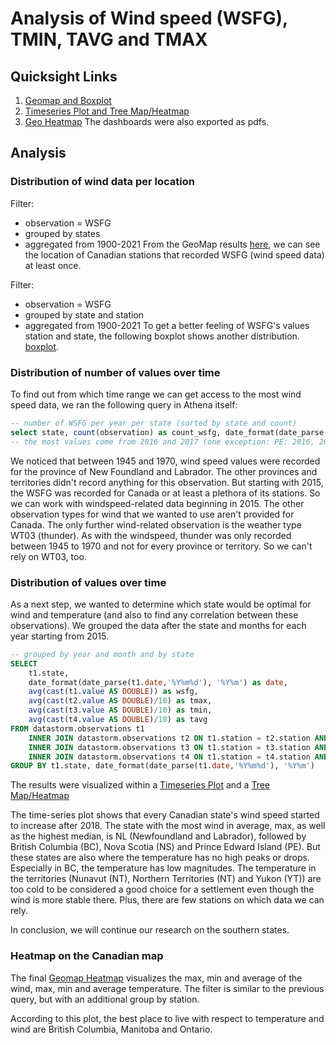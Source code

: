 # Analysis of Wind speed (WSFG), TMIN, TAVG and TMAX
## Quicksight Links
1. [Geomap and Boxplot](https://us-west-2.quicksight.aws.amazon.com/sn/accounts/163431423073/dashboards/98f5ebd4-1d67-4786-82b9-6f3a99f12d0f?directory_alias=karishmadamania)
2. [Timeseries Plot and Tree Map/Heatmap](https://us-west-2.quicksight.aws.amazon.com/sn/accounts/163431423073/dashboards/a1651e1b-5899-462a-847a-3f81b9756270?directory_alias=karishmadamania)
3. [Geo Heatmap](https://us-west-2.quicksight.aws.amazon.com/sn/accounts/163431423073/dashboards/5f0ee8c7-5031-49ac-97a9-d160556c062f?directory_alias=karishmadamania)
The dashboards were also exported as pdfs.

## Analysis
### Distribution of wind data per location
Filter:
* observation = WSFG
* grouped by states
* aggregated from 1900-2021
From the GeoMap results [here](GeoMap_2022-11-26T02_48_09.pdf), we can see the location of Canadian stations that recorded WSFG (wind speed data) at least once. 

Filter:
* observation = WSFG
* grouped by state and station
* aggregated from 1900-2021
To get a better feeling of WSFG's values station and state, the following boxplot shows another distribution.
[boxplot](BoxPlots_2022-11-26T02_45_38.pdf).

### Distribution of number of values over time
To find out from which time range we can get access to the most wind speed data, we ran the following query in Athena itself:
```sql
-- number of WSFG per year per state (sorted by state and count)
select state, count(observation) as count_wsfg, date_format(date_parse(date,'%Y%m%d'), '%Y') as year from datastorm.observations where observation = 'WSFG' group by state, observation, date_format(date_parse(date,'%Y%m%d'), '%Y') order by state, count_wsfg desc, year
-- the most values come from 2016 and 2017 (one exception: PE: 2016, 2020, 2017). The collection started in 2015. Exception: NL (1950-1970)
```

We noticed that between 1945 and 1970, wind speed values were recorded for the province of New Foundland and Labrador. The other provinces and territories didn't record anything for this observation.
But starting with 2015, the WSFG was recorded for Canada or at least a plethora of its stations. So we can work with windspeed-related data beginning in 2015.
The other observation types for wind that we wanted to use aren't provided for Canada. The only further wind-related observation is the weather type WT03 (thunder). 
As with the windspeed, thunder was only recorded between 1945 to 1970 and not for every province or territory. So we can't rely on WT03, too.

### Distribution of values over time
As a next step, we wanted to determine which state would be optimal for wind and temperature (and also to find any correlation between these observations).
We grouped the data after the state and months for each year starting from 2015. 

```sql
-- grouped by year and month and by state
SELECT
    t1.state,
    date_format(date_parse(t1.date,'%Y%m%d'), '%Y%m') as date,
    avg(cast(t1.value AS DOUBLE)) as wsfg,
    avg(cast(t2.value AS DOUBLE)/10) as tmax,
    avg(cast(t3.value AS DOUBLE)/10) as tmin,
    avg(cast(t4.value AS DOUBLE)/10) as tavg
FROM datastorm.observations t1
    INNER JOIN datastorm.observations t2 ON t1.station = t2.station AND t1.date = t2.date AND t2.observation = 'TMAX'
    INNER JOIN datastorm.observations t3 ON t1.station = t3.station AND t1.date = t3.date AND t1.observation = 'WSFG' AND t3.observation = 'TMIN'
    INNER JOIN datastorm.observations t4 ON t1.station = t4.station AND t1.date = t4.date AND t4.observation = 'TAVG'
GROUP BY t1.state, date_format(date_parse(t1.date,'%Y%m%d'), '%Y%m')
```
The results were visualized within a [Timeseries Plot](timeseries_state_2022-11-26T21_56_13.pdf) and a [Tree Map/Heatmap](heatmap_2022-11-26T22_21_32.pdf)

The time-series plot shows that every Canadian state's wind speed started to increase after 2018.
The state with the most wind in average, max, as well as the highest median, is NL (Newfoundland and Labrador), followed by British Columbia (BC), Nova Scotia (NS) and Prince Edward Island (PE).
But these states are also where the temperature has no high peaks or drops. Especially in BC, the temperature has low magnitudes.
The temperature in the territories (Nunavut (NT), Northern Territories (NT) and Yukon (YT)) are too cold to be considered a good choice for a settlement even though the wind is more stable there. Plus, there are few stations on which data we can rely.

In conclusion, we will continue our research on the southern states.

### Heatmap on the Canadian map
The final [Geomap Heatmap](Heatmap_with_Geodata_2022-12-08T21_29_20.pdf) visualizes the max, min and average of the wind, max, min and average temperature.
The filter is similar to the previous query, but with an additional group by station.

According to this plot, the best place to live with respect to temperature and wind are British Columbia, Manitoba and Ontario. 

